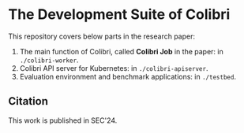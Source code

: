 # The Development Suite of Colibri 

This repository covers below parts in the research paper: 

1. The main function of Colibri, called **Colibri Job** in the paper: in `./colibri-worker`.
2. Colibri API server for Kubernetes: in `./colibri-apiserver`.
3. Evaluation environment and benchmark applications: in `./testbed`.

## Citation

This work is published in SEC'24. 
